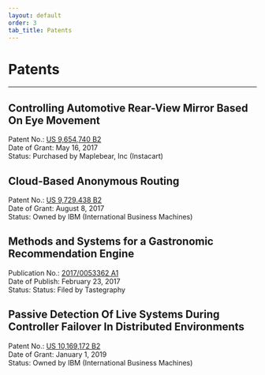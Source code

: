 ```yaml
---
layout: default
order: 3
tab_title: Patents
---
```


# Patents 

<hr/>

## Controlling Automotive Rear-View Mirror Based On Eye Movement
Patent No.: [US 9,654,740 B2](https://patentimages.storage.googleapis.com/31/f9/a9/d021678a2850d6/US9654740.pdf)<br>
Date of Grant: May 16, 2017<br>
Status: Purchased by Maplebear, Inc (Instacart)<br>


## Cloud-Based Anonymous Routing
Patent No.: [US 9,729.438 B2](https://patentimages.storage.googleapis.com/51/ef/4d/9bac31ca974e47/US9729438.pdf)<br>
Date of Grant: August 8, 2017<br>
Status: Owned by IBM (International Business Machines)<br>


## Methods and Systems for a Gastronomic Recommendation Engine
Publication No.: [2017/0053362 A1](https://patentimages.storage.googleapis.com/98/b7/34/ace6f12f519961/US20170053362A1.pdf)<br>
Date of Publish: February 23, 2017<br>
Status: Status: Filed by Tastegraphy<br>


## Passive Detection Of Live Systems During Controller Failover In Distributed Environments
Patent No.: [US 10,169,172 B2](https://patentimages.storage.googleapis.com/41/1b/e0/ba9b1ea5871c91/US10169172.pdf)<br>
Date of Grant: January 1, 2019<br>
Status: Owned by IBM (International Business Machines)<br>
